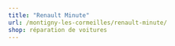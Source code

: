 ```yaml
---
title: "Renault Minute"
url: /montigny-les-cormeilles/renault-minute/
shop: réparation de voitures
---
```

